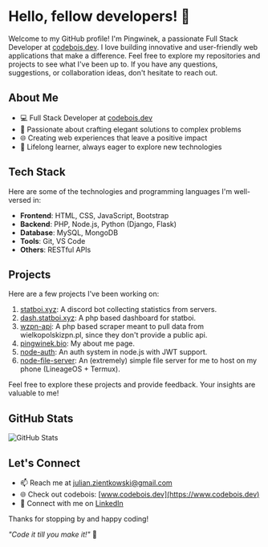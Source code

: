 # Hello, fellow developers! 👋

Welcome to my GitHub profile! I'm Pingwinek, a passionate Full Stack Developer at [codebois.dev](https://www.codebois.dev). I love building innovative and user-friendly web applications that make a difference. Feel free to explore my repositories and projects to see what I've been up to. If you have any questions, suggestions, or collaboration ideas, don't hesitate to reach out.

## About Me

- 💻 Full Stack Developer at [codebois.dev](https://www.codebois.dev)
- 🚀 Passionate about crafting elegant solutions to complex problems
- 🌐 Creating web experiences that leave a positive impact
- 🌱 Lifelong learner, always eager to explore new technologies

## Tech Stack

Here are some of the technologies and programming languages I'm well-versed in:

- **Frontend**: HTML, CSS, JavaScript, Bootstrap
- **Backend**: PHP, Node.js, Python (Django, Flask)
- **Database**: MySQL, MongoDB
- **Tools**: Git, VS Code
- **Others**: RESTful APIs

## Projects

Here are a few projects I've been working on:

1. [statboi.xyz](https://statboi.xyz): A discord bot collecting statistics from servers.
2. [dash.statboi.xyz](https://dash.statboi.xyz): A php based dashboard for statboi.
3. [wzpn-api](https://github.com/pingwiniu/wzpn-api): A php based scraper meant to pull data from wielkopolskizpn.pl, since they don't provide a public api.
4. [pingwinek.bio](https://pingwinek.bio): My about me page.
5. [node-auth](https://github.com/pingwiniu/node-auth): An auth system in node.js with JWT support.
6. [node-file-server](https://github.com/pingwiniu/node-file-server): An (extremely) simple file server for me to host on my phone (LineageOS + Termux).

Feel free to explore these projects and provide feedback. Your insights are valuable to me!

## GitHub Stats

![GitHub Stats](https://github-readme-stats.vercel.app/api?username=pingwiniu&show_icons=true&count_private=true)


## Let's Connect

- 📫 Reach me at [julian.zientkowski@gmail.com](mailto:julian.zientkowski@gmail.com)
- 🌐 Check out codebois: [www.codebois.dev](https://www.codebois.dev)
- 💼 Connect with me on [LinkedIn](https://www.linkedin.com/in/julian-zientkowski/)

Thanks for stopping by and happy coding!

_"Code it till you make it!"_ 🚀
